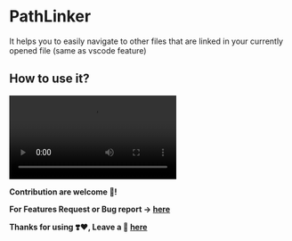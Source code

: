 # PathLinker

It helps you to easily navigate to other files that are linked in your currently opened file (same as vscode feature)

## How to use it?
<video controls>
  <source src="" type="video/mp4">
</video>


**Contribution are welcome 🥰!**

**For Features Request or Bug report -> [here](https://github.com/bajrangCoder/acode-path-linker)**

**Thanks for using ❣️❤️, Leave a 🌟 [here](https://github.com/bajrangCoder/acode-path-linker)**